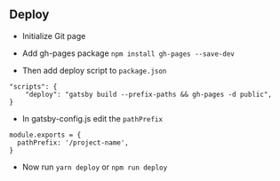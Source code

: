 
## Deploy

- Initialize Git page 
- Add gh-pages package
`
npm install gh-pages --save-dev
`

- Then add deploy script to `package.json`


```
"scripts": {
	"deploy": "gatsby build --prefix-paths && gh-pages -d public",
}
```
- In gatsby-config.js edit the `pathPrefix`

```
module.exports = {
  pathPrefix: '/project-name',
}
```
- Now run `yarn deploy` or `npm run deploy`